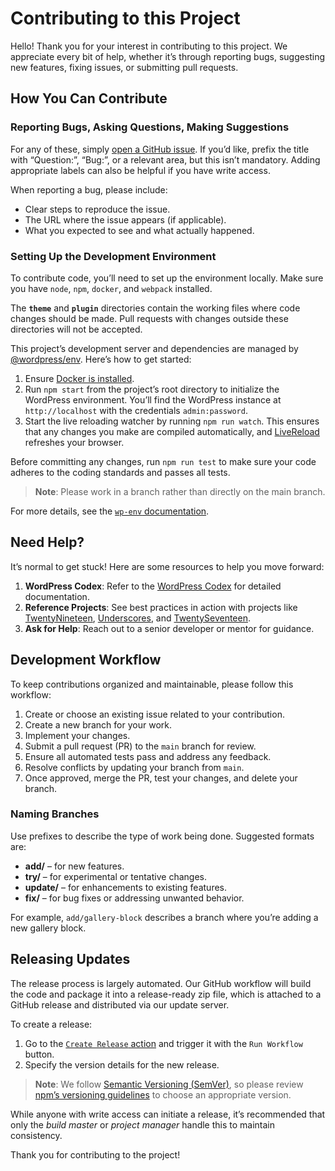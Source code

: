 # Contributing to this Project

Hello! Thank you for your interest in contributing to this project. We appreciate every bit of help, whether it’s through reporting bugs, suggesting new features, fixing issues, or submitting pull requests.

## How You Can Contribute

### Reporting Bugs, Asking Questions, Making Suggestions

For any of these, simply [open a GitHub issue](../../issues/new). If you’d like, prefix the title with “Question:”, “Bug:”, or a relevant area, but this isn’t mandatory. Adding appropriate labels can also be helpful if you have write access.

When reporting a bug, please include:
- Clear steps to reproduce the issue.
- The URL where the issue appears (if applicable).
- What you expected to see and what actually happened.

### Setting Up the Development Environment

To contribute code, you’ll need to set up the environment locally. Make sure you have `node`, `npm`, `docker`, and `webpack` installed.

The **`theme`** and **`plugin`** directories contain the working files where code changes should be made. Pull requests with changes outside these directories will not be accepted.

This project’s development server and dependencies are managed by [@wordpress/env](https://developer.wordpress.org/block-editor/reference-guides/packages/packages-env/). Here’s how to get started:

1. Ensure [Docker is installed](https://docs.docker.com/compose/install/).
2. Run `npm start` from the project’s root directory to initialize the WordPress environment. You’ll find the WordPress instance at `http://localhost` with the credentials `admin:password`.
3. Start the live reloading watcher by running `npm run watch`. This ensures that any changes you make are compiled automatically, and [LiveReload](http://livereload.com/extensions/) refreshes your browser.

Before committing any changes, run `npm run test` to make sure your code adheres to the coding standards and passes all tests.

> **Note**: Please work in a branch rather than directly on the main branch.

For more details, see the [`wp-env` documentation](https://github.com/WordPress/gutenberg/tree/master/packages/env).

## Need Help?

It’s normal to get stuck! Here are some resources to help you move forward:

1. **WordPress Codex**: Refer to the [WordPress Codex](https://codex.wordpress.org) for detailed documentation.
2. **Reference Projects**: See best practices in action with projects like [TwentyNineteen](https://github.com/WordPress/twentynineteen), [Underscores](https://github.com/automattic/_s), and [TwentySeventeen](https://github.com/WordPress/twentyseventeen).
3. **Ask for Help**: Reach out to a senior developer or mentor for guidance.

## Development Workflow

To keep contributions organized and maintainable, please follow this workflow:

1. Create or choose an existing issue related to your contribution.
2. Create a new branch for your work.
3. Implement your changes.
4. Submit a pull request (PR) to the `main` branch for review.
5. Ensure all automated tests pass and address any feedback.
6. Resolve conflicts by updating your branch from `main`.
7. Once approved, merge the PR, test your changes, and delete your branch.

### Naming Branches

Use prefixes to describe the type of work being done. Suggested formats are:
- **add/** – for new features.
- **try/** – for experimental or tentative changes.
- **update/** – for enhancements to existing features.
- **fix/** – for bug fixes or addressing unwanted behavior.

For example, `add/gallery-block` describes a branch where you’re adding a new gallery block.

## Releasing Updates

The release process is largely automated. Our GitHub workflow will build the code and package it into a release-ready zip file, which is attached to a GitHub release and distributed via our update server.

To create a release:
1. Go to the [`Create Release` action](./actions/workflows/release.yml) and trigger it with the `Run Workflow` button.
2. Specify the version details for the new release.

> **Note**: We follow [Semantic Versioning (SemVer)](https://semver.org/), so please review [npm’s versioning guidelines](https://docs.npmjs.com/cli/v7/commands/npm-version) to choose an appropriate version.

While anyone with write access can initiate a release, it’s recommended that only the *build master* or *project manager* handle this to maintain consistency.

Thank you for contributing to the project!
